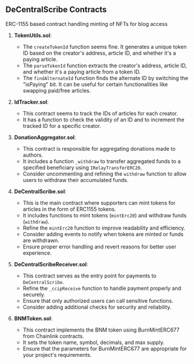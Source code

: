 ## DeCentralScribe Contracts

ERC-1155 based contract handling minting of NFTs for blog access 

1. **TokenUtils.sol**:
   - The `createTokenId` function seems fine. It generates a unique token ID based on the creator's address, article ID, and whether it's a paying article.
   - The `parseTokenId` function extracts the creator's address, article ID, and whether it's a paying article from a token ID.
   - The `findAlternateId` function finds the alternate ID by switching the "isPaying" bit. It can be useful for certain functionalities like swapping paid/free articles.

2. **IdTracker.sol**:
   - This contract seems to track the IDs of articles for each creator.
   - It has a function to check the validity of an ID and to increment the tracked ID for a specific creator.

3. **DonationAggregator.sol**:
   - This contract is responsible for aggregating donations made to authors.
   - It includes a function `_withdraw` to transfer aggregated funds to a specified beneficiary using `IRelayTransferERC20`.
   - Consider uncommenting and refining the `withdraw` function to allow users to withdraw their accumulated funds.

4. **DeCentralScribe.sol**:
   - This is the main contract where supporters can mint tokens for articles in the form of ERC1155 tokens.
   - It includes functions to mint tokens (`mintErc20`) and withdraw funds (`withdraw`).
   - Refine the `mintErc20` function to improve readability and efficiency.
   - Consider adding events to notify when tokens are minted or funds are withdrawn.
   - Ensure proper error handling and revert reasons for better user experience.

5. **DeCentralScribeReceiver.sol**:
   - This contract serves as the entry point for payments to `DeCentralScribe`.
   - Refine the `_ccipReceive` function to handle payment properly and securely.
   - Ensure that only authorized users can call sensitive functions.
   - Consider adding additional checks for security and reliability.

6. **BNMToken.sol**:
   - This contract implements the BNM token using BurnMintERC677 from Chainlink contracts.
   - It sets the token name, symbol, decimals, and max supply.
   - Ensure that the parameters for BurnMintERC677 are appropriate for your project's requirements.
